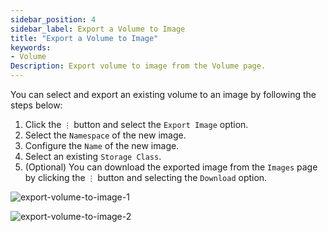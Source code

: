 ```yaml
---
sidebar_position: 4
sidebar_label: Export a Volume to Image
title: "Export a Volume to Image"
keywords:
- Volume
Description: Export volume to image from the Volume page.
---
```


You can select and export an existing volume to an image by following the steps below:

1. Click the `⋮` button and select the `Export Image` option.
1. Select the `Namespace` of the new image.
1. Configure the `Name` of the new image.
1. Select an existing `Storage Class`.
1. (Optional) You can download the exported image from the `Images` page by clicking the `⋮` button and selecting the `Download` option.

![export-volume-to-image-1](/img/v1.1/volume/export-volume-to-image-1.png)

![export-volume-to-image-2](/img/v1.1/volume/export-volume-to-image-2.png)